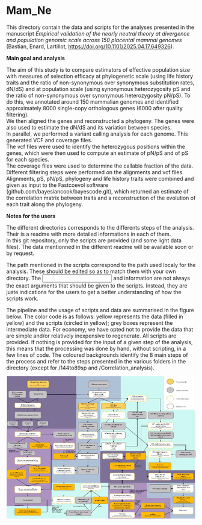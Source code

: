 # Mam_Ne

This directory contain the data and scripts for the analyses presented in the manuscript _Empirical validation of the nearly neutral theory at divergence and population genomic scale across 150 placental mammal genomes_ (Bastian, Enard, Lartillot, https://doi.org/10.1101/2025.04.17.649326). 

**Main goal and analysis**

The aim of this study is to compare estimators of effective population size with measures of selection efficacy at phylogenetic scale (using life history traits and the ratio of non-synonymous over synonymous substitution rates, dN/dS) and at population scale (using synonymous heterozygosity pS and the ratio of non-synonymous over synonymous heterozygosity pN/pS).
To do this, we annotated around 150 mammalian genomes and identified approximately 8000 single-copy orthologous genes (6000 after quality filtering).\
We then aligned the genes and reconstructed a phylogeny. The genes were also used to estimate the dN/dS and its variation between species.\
In parallel, we performed a variant calling analysis for each genome. This generated VCF and coverage files.\
The vcf files were used to identify the heterozygous positions within the genes, which were then used to compute an estimate of pN/pS and of pS for each species.\
The coverage files were used to determine the callable fraction of the data.\
Different filtering steps were performed on the alignments and vcf files.
Alignments, pS,  pN/pS, phylogeny and life history traits were combined and given as input to the Fastcoevol software (github.com/bayesiancook/bayescode.git), which returned an estimate of the correlation matrix between traits and a reconstruction of the evolution of each trait along the phylogeny.

**Notes for the users**

The different directories corresponds to the differents steps of the analysis. Their is a readme with more detailed informations in each of them.\
In this git repository, only the scripts are provided (and some light data files). The data mentionned in the different readme will be available soon or by request.

The path mentioned in the scripts correspond to the path used localy for the analysis. These should be edited so as to match them with your own directory.
The <input> and <output> information are not always the exact arguments that should be given to the scripts. Instead, they are juste indications for the users to get a better understanding of how the scripts work.

The pipeline and the usage of scripts and data are summarised in the figure below. The color code is as follows: yellow represents the data (filled in yellow) and the scripts (circled in yellow); grey boxes represent the intermediate data.
For economy, we have opted not to provide the data that are simple and/or relatively inexpensive to regenerate. All scripts are provided. If nothing is provided for the input of a given step of the analysis, this means that the processing was done by hand, without scripting, in a few lines of code.
The coloured backgrounds identify the 8 main steps of the process and refer to the steps presented in the various folders in the directory (except for /144to89sp and /Correlation_analysis).

![Summary flow chart of the data analysis (maj 21/03/25)](pipeline_scheme.png)


